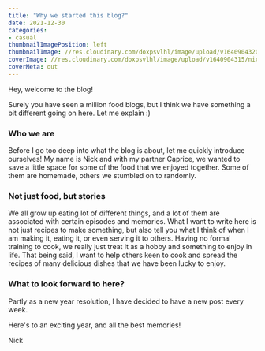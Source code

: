 ```yaml
---
title: "Why we started this blog?"
date: 2021-12-30
categories:
- casual
thumbnailImagePosition: left
thumbnailImage: //res.cloudinary.com/doxpsvlhl/image/upload/v1640904320/nick%20and%20caprice%20blog/cookware_pslvtm.jpg
coverImage: //res.cloudinary.com/doxpsvlhl/image/upload/v1640904315/nick%20and%20caprice%20blog/kitchen-cover_flhreb.jpg
coverMeta: out
---
```


Hey, welcome to the blog!

Surely you have seen a million food blogs, but I think we have something a bit different going on here. Let me explain :)

### Who we are

Before I go too deep into what the blog is about, let me quickly introduce ourselves! My name is Nick and with my partner Caprice, we wanted to save a little space for some of the food that we enjoyed together. Some of them are homemade, others we stumbled on to randomly. 

### Not just food, but stories

We all grow up eating lot of different things, and a lot of them are associated with certain episodes and memories. What I want to write here is not just recipes to make something, but also tell you what I think of when I am making it, eating it, or even serving it to others. Having no formal training to cook, we really just treat it as a hobby and something to enjoy in life. That being said, I want to help others keen to cook and spread the recipes of many delicious dishes that we have been lucky to enjoy. 

### What to look forward to here?

Partly as a new year resolution, I have decided to have a new post every week. 

Here's to an exciting year, and all the best memories!

Nick
